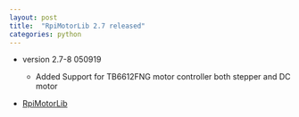 ```yaml
---
layout: post
title:  "RpiMotorLib 2.7 released"
categories: python
---
```



* version 2.7-8 050919
	* Added Support for TB6612FNG motor controller both stepper and DC motor

* [RpiMotorLib](https://github.com/gavinlyonsrepo/RpiMotorLib)
